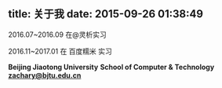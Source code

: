 title: 关于我
date: 2015-09-26 01:38:49
---

2016.07~2016.09 在@灵析实习

2016.11~2017.01 在 百度糯米 实习

**Beijing Jiaotong University**
**School of Computer & Technology**
**zachary@bjtu.edu.cn**